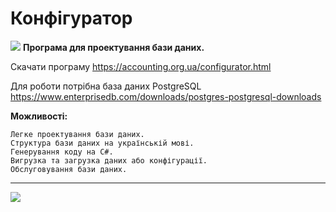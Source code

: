 # Конфігуратор

 <img src="https://accounting.org.ua/images/configuration.png" /> <b>Програма для проектування бази даних.</b>

  Скачати програму      https://accounting.org.ua/configurator.html <br/>
  
  Для роботи потрібна база даних PostgreSQL https://www.enterprisedb.com/downloads/postgres-postgresql-downloads <br/>
  
 <b>Можливості:</b>
    
    Легке проектування бази даних.
    Структура бази даних на українській мові.
    Генерування коду на C#.
    Вигрузка та загрузка даних або конфігурації.
    Обслуговування бази даних.
    
<hr />

<img src="https://accounting.org.ua/images/2.jpg" />
